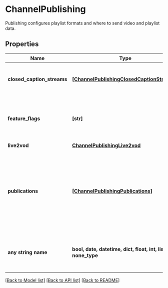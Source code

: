 # ChannelPublishing

Publishing configures playlist formats and where to send video and playlist data.

## Properties
Name | Type | Description | Notes
------------ | ------------- | ------------- | -------------
**closed_caption_streams** | [**[ChannelPublishingClosedCaptionStreams]**](ChannelPublishingClosedCaptionStreams.md) | Configures how captioning information is published. | [optional] 
**feature_flags** | **[str]** | Set of string identifiers corresponding to features that this Channel is opting in. | [optional] 
**live2vod** | [**ChannelPublishingLive2vod**](ChannelPublishingLive2vod.md) |  | [optional] 
**publications** | [**[ChannelPublishingPublications]**](ChannelPublishingPublications.md) | A set of individual configurations that each can configure a specific destination and mechanism of delivery for segments and/or playlists. | [optional] 
**any string name** | **bool, date, datetime, dict, float, int, list, str, none_type** | any string name can be used but the value must be the correct type | [optional]

[[Back to Model list]](../README.md#documentation-for-models) [[Back to API list]](../README.md#documentation-for-api-endpoints) [[Back to README]](../README.md)


